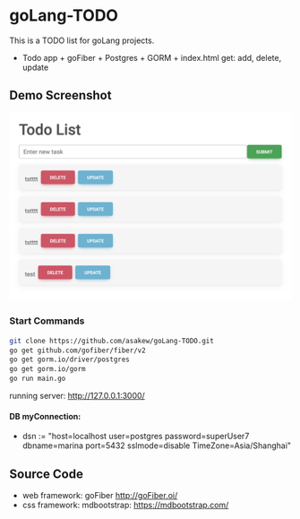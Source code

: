 # goLang-TODO
This is a TODO list for goLang projects.
- Todo app + goFiber + Postgres + GORM + index.html get: add, delete, update

## Demo Screenshot
![github](/public/img/screenshot.png)

### Start Commands
```bash
git clone https://github.com/asakew/goLang-TODO.git
go get github.com/gofiber/fiber/v2
go get gorm.io/driver/postgres
go get gorm.io/gorm
go run main.go
```
running server:  http://127.0.0.1:3000/

#### DB myConnection:
- dsn := "host=localhost user=postgres password=superUser7 dbname=marina port=5432 sslmode=disable TimeZone=Asia/Shanghai"

## Source Code
- web framework: goFiber http://goFiber.oi/
- css framework: mdbootstrap: https://mdbootstrap.com/
